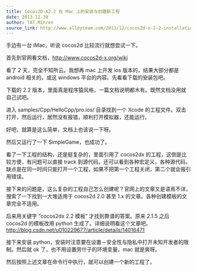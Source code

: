 ```yaml
---
title: Cocos2D-X2.2 在 Mac 上的安装与创建新工程
date: 2013-12-30
author: TAT.Minren
source_link: http://www.alloyteam.com/2013/12/cocos2d-x-2-2-installation-and-create-a-new-project-on-a-mac/
---
```


<!-- {% raw %} - for jekyll -->

手边有一台 iMac，听说 cocos2d 比较流行就想尝试一下。

首先到官网看文档，<http://www.cocos2d-x.org/wiki>

看了 2 天，完全不知所云。我想再 mac 上开发 ios 版本的，结果大部分都是 android 相关的，或这 windows 平台的内容。先看看下载的安装包吧。

下载的 2.2 版本，里面真是程序猿风格，一篇文档说明都木有。既然文档没用就自己试吧。

进入 samples/Cpp/HelloCpp/pro.ios/ 目录找到一个 Xcode 的工程文件。双击打开，然后运行，居然没有报错，顺利打开模拟器，还能运行。

好吧，就算是这么简单，文档上也该说一下呀。

然后又运行了一下 SimpleGame，也成功了。

看了一下工程的结构，还是挺复杂的，里面引用了 cocos2dx 的工程，这倒是比较方便，有问题可以直接 track 到源代码。还可以看到各种宏定义，各种源代码。缺点是在同一时间只能打开一个工程，如果不把第一个工程关闭，第二个就会报引用错误。

接下来的问题是，这么复杂的工程自己怎么创建呢？官网上的文章又是语焉不详，搜索了一下找到一大堆适用于 cocos2d 2.0 甚至 1.x 的文章。各种创建模板的文章完全不适用。

后来用关键字 “cocos2dx 2.2 模板” 才找到靠谱的答案。原来 2.1.5 之后 cocos2d 的模板改用 python 生成了。详细说明看这个文章吧。<http://blog.csdn.net/u010229677/article/details/14016471>

接下来安装 python，安装时注意要在设置－安全性与隐私中打开未知开发者的限制。然后就 ok 了，也不用设置劳什子的环境变量，mac 就是爽呀。

然后按照上述文章在命令行中执行，就可以创建一个新的工程了。


<!-- {% endraw %} - for jekyll -->